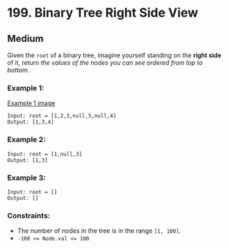 # 199. Binary Tree Right Side View


## Medium

Given the `root` of a binary tree, imagine yourself standing on the **right side** of it, return *the values of the nodes you can see ordered from top to bottom*.

### Example 1:
[Example 1 image](https://assets.leetcode.com/uploads/2021/02/14/tree.jpg)
```console
Input: root = [1,2,3,null,5,null,4]
Output: [1,3,4]
```

### Example 2:
```console
Input: root = [1,null,3]
Output: [1,3]
```

### Example 3:
```console
Input: root = []
Output: []
```

### Constraints:

- The number of nodes in the tree is in the range `[1, 100]`.
- `-100 <= Node.val <= 100`